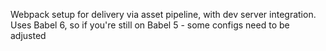 Webpack setup for delivery via asset pipeline, with dev server integration. Uses
Babel 6, so if you're still on Babel 5 - some configs need to be adjusted
